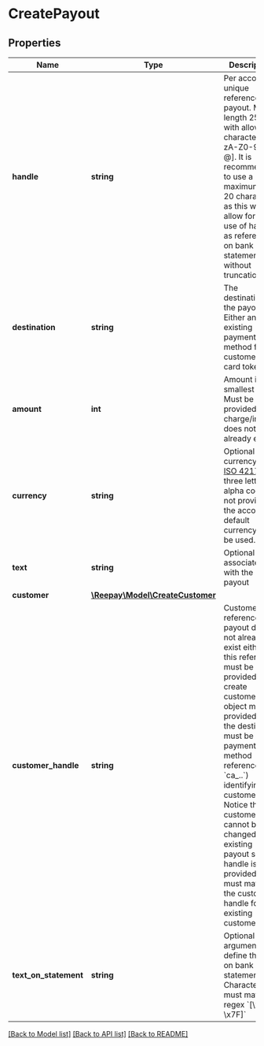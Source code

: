 # CreatePayout

## Properties
 Name                  | Type                                                  | Description                                                                                                                                                                                                                                                                                                                                                                              | Notes      
-----------------------|-------------------------------------------------------|------------------------------------------------------------------------------------------------------------------------------------------------------------------------------------------------------------------------------------------------------------------------------------------------------------------------------------------------------------------------------------------|------------
 **handle**            | **string**                                            | Per account unique reference to payout. Max length 255 with allowable characters [a-zA-Z0-9_.-@]. It is recommended to use a maximum of 20 characters as this will allow for the use of handle as reference on bank statements without truncation.                                                                                                                                       |
 **destination**       | **string**                                            | The destination for the payout. Either an existing payment method for the customer or a card token.                                                                                                                                                                                                                                                                                      |
 **amount**            | **int**                                               | Amount in the smallest unit. Must be provided if charge/invoice does not already exists.                                                                                                                                                                                                                                                                                                 |
 **currency**          | **string**                                            | Optional currency in [ISO 4217](https://en.wikipedia.org/wiki/ISO_4217) three letter alpha code. If not provided the account default currency will be used.                                                                                                                                                                                                                              | [optional] 
 **text**              | **string**                                            | Optional text associated with the payout                                                                                                                                                                                                                                                                                                                                                 | [optional] 
 **customer**          | [**\Reepay\Model\CreateCustomer**](CreateCustomer.md) |                                                                                                                                                                                                                                                                                                                                                                                          | [optional] 
 **customer_handle**   | **string**                                            | Customer reference. If payout does not already exist either this reference must be provided, a create customer object must be provided or the destination must be a payment method reference (e.g. &#x60;ca_..&#x60;) identifying customer. Notice that customer cannot be changed for existing payout so if handle is provided it must match the customer handle for existing customer. | [optional] 
 **text_on_statement** | **string**                                            | Optional argument to define the text on bank statement. Characters must match regex &#x60;[\\x20-\\x7F]&#x60;                                                                                                                                                                                                                                                                            | [optional] 

[[Back to Model list]](../../README.md#documentation-for-models) [[Back to API list]](../../README.md#documentation-for-api-endpoints) [[Back to README]](../../README.md)

